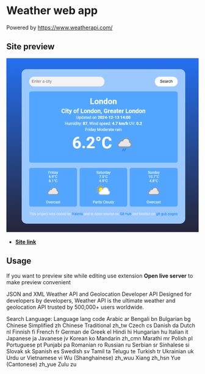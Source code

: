 # Weather web app
Powered by https://www.weatherapi.com/ 

## Site preview 
![Image](img/preview.png)
- [**Site link**](https://zloygolub.github.io/Weather/)

## Usage
If you want to preview site while editing use extension **Open live server** to make preview convenient

JSON and XML Weather API and Geolocation Developer API
Designed for developers by developers, Weather API is the ultimate weather and geolocation API trusted by 500,000+ users worldwide.

Search Language: 
Language	        lang code
Arabic	            ar
Bengali	            bn
Bulgarian	        bg
Chinese Simplified	zh
Chinese Traditional	zh_tw
Czech	            cs
Danish	            da
Dutch	            nl
Finnish	            fi
French	            fr
German	            de
Greek	            el
Hindi	            hi
Hungarian	        hu
Italian	            it
Japanese	        ja
Javanese	        jv
Korean	            ko
Mandarin	        zh_cmn
Marathi	            mr
Polish	            pl
Portuguese	        pt
Punjabi	            pa
Romanian	        ro
Russian	            ru
Serbian	            sr
Sinhalese	        si
Slovak	            sk
Spanish	            es
Swedish	            sv
Tamil	            ta
Telugu	            te
Turkish	            tr
Ukrainian	        uk
Urdu	            ur
Vietnamese	        vi
Wu (Shanghainese)	zh_wuu
Xiang	            zh_hsn
Yue (Cantonese)	    zh_yue
Zulu	            zu
